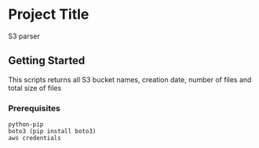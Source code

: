 # Project Title

S3 parser

## Getting Started

This scripts returns all S3 bucket names, creation date, number of files and total size of files

### Prerequisites

```
python-pip
boto3 (pip install boto3)
aws credentials
```
